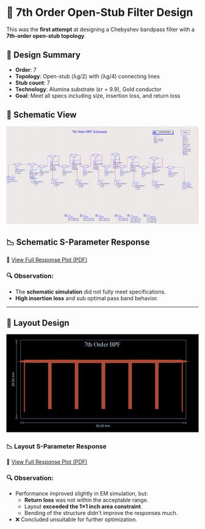 # 📘 7th Order Open-Stub Filter Design

This was the **first attempt** at designing a Chebyshev bandpass filter with a **7th-order open-stub topology**.

## 🔧 Design Summary
- **Order**: 7
- **Topology**: Open-stub (λg/2) with (λg/4) connecting lines
- **Stub count**: 7
- **Technology**: Alumina substrate (εr = 9.9), Gold conductor
- **Goal**: Meet all specs including size, insertion loss, and return loss

## 📐 Schematic View
![Schematic - 7th Order](./7th_odr_schem.png)

## 📉 Schematic S-Parameter Response
📄 [View Full Response Plot (PDF)](./7th_odr_schem_response.pdf)

### 🔍 Observation:
- The **schematic simulation** did not fully meet specifications.
- **High insertion loss** and sub optimal pass band behavior.

---

## 🧱 Layout Design
![Layout - 7th Order](./7th_odr_layout.png)

### 📉 Layout S-Parameter Response
📄 [View Full Response Plot (PDF)](./7th_odr_layout_response.pdf)

### 🔍 Observation:
- Performance improved slightly in EM simulation, but:
  - **Return loss** was not within the acceptable range.
  - Layout **exceeded the 1×1 inch area constraint**.
  - Bending of the structure didn't improve the responses much.
- ❌ Concluded unsuitable for further optimization.


